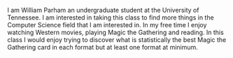I am William Parham an undergraduate student at the University of Tennessee.  I am interested in taking this class
to find more things in the Computer Science field that I am interested in.  In my free time I enjoy watching Western 
movies, playing Magic the Gathering and reading.  In this class I would enjoy trying to discover what is statistically
the best Magic the Gathering card in each format but at least one format at minimum.
